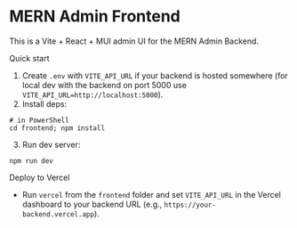 # MERN Admin Frontend

This is a Vite + React + MUI admin UI for the MERN Admin Backend.

Quick start
1. Create `.env` with `VITE_API_URL` if your backend is hosted somewhere (for local dev with the backend on port 5000 use `VITE_API_URL=http://localhost:5000`).
2. Install deps:

```
# in PowerShell
cd frontend; npm install
```

3. Run dev server:

```
npm run dev
```

Deploy to Vercel
- Run `vercel` from the `frontend` folder and set `VITE_API_URL` in the Vercel dashboard to your backend URL (e.g., `https://your-backend.vercel.app`).
